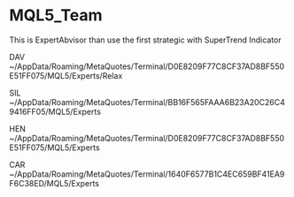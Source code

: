 # MQL5_Team
This is ExpertAbvisor than use the first strategic with SuperTrend Indicator


DAV
~/AppData/Roaming/MetaQuotes/Terminal/D0E8209F77C8CF37AD8BF550E51FF075/MQL5/Experts/Relax

SIL
~/AppData/Roaming/MetaQuotes/Terminal/BB16F565FAAA6B23A20C26C49416FF05/MQL5/Experts

HEN
~/AppData/Roaming/MetaQuotes/Terminal/D0E8209F77C8CF37AD8BF550E51FF075/MQL5/Experts

CAR
~/AppData/Roaming/MetaQuotes/Terminal/1640F6577B1C4EC659BF41EA9F6C38ED/MQL5/Experts
